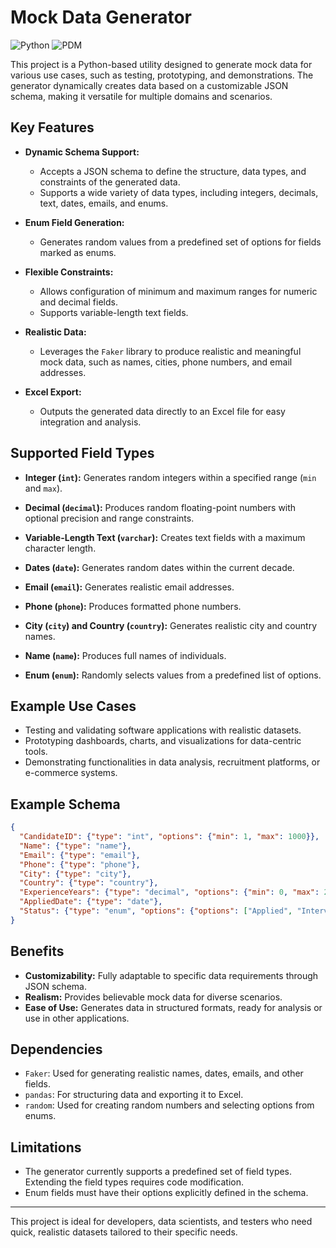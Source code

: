 # Mock Data Generator
![Python](https://img.shields.io/badge/Python-3.11-blue)
![PDM](https://img.shields.io/badge/PDM-2.19.2-green)

This project is a Python-based utility designed to generate mock data for various use cases, such as testing, prototyping, and demonstrations. The generator dynamically creates data based on a customizable JSON schema, making it versatile for multiple domains and scenarios.

## Key Features

- **Dynamic Schema Support:**
  - Accepts a JSON schema to define the structure, data types, and constraints of the generated data.
  - Supports a wide variety of data types, including integers, decimals, text, dates, emails, and enums.

- **Enum Field Generation:**
  - Generates random values from a predefined set of options for fields marked as enums.

- **Flexible Constraints:**
  - Allows configuration of minimum and maximum ranges for numeric and decimal fields.
  - Supports variable-length text fields.

- **Realistic Data:**
  - Leverages the `Faker` library to produce realistic and meaningful mock data, such as names, cities, phone numbers, and email addresses.

- **Excel Export:**
  - Outputs the generated data directly to an Excel file for easy integration and analysis.

## Supported Field Types

- **Integer (`int`):**
  Generates random integers within a specified range (`min` and `max`).

- **Decimal (`decimal`):**
  Produces random floating-point numbers with optional precision and range constraints.

- **Variable-Length Text (`varchar`):**
  Creates text fields with a maximum character length.

- **Dates (`date`):**
  Generates random dates within the current decade.

- **Email (`email`):**
  Generates realistic email addresses.

- **Phone (`phone`):**
  Produces formatted phone numbers.

- **City (`city`) and Country (`country`):**
  Generates realistic city and country names.

- **Name (`name`):**
  Produces full names of individuals.

- **Enum (`enum`):**
  Randomly selects values from a predefined list of options.

## Example Use Cases

- Testing and validating software applications with realistic datasets.
- Prototyping dashboards, charts, and visualizations for data-centric tools.
- Demonstrating functionalities in data analysis, recruitment platforms, or e-commerce systems.

## Example Schema

```json
{
  "CandidateID": {"type": "int", "options": {"min": 1, "max": 1000}},
  "Name": {"type": "name"},
  "Email": {"type": "email"},
  "Phone": {"type": "phone"},
  "City": {"type": "city"},
  "Country": {"type": "country"},
  "ExperienceYears": {"type": "decimal", "options": {"min": 0, "max": 20}},
  "AppliedDate": {"type": "date"},
  "Status": {"type": "enum", "options": {"options": ["Applied", "Interviewing", "Hired", "Rejected"]}}
}
```

## Benefits

- **Customizability:** Fully adaptable to specific data requirements through JSON schema.
- **Realism:** Provides believable mock data for diverse scenarios.
- **Ease of Use:** Generates data in structured formats, ready for analysis or use in other applications.

## Dependencies

- `Faker`: Used for generating realistic names, dates, emails, and other fields.
- `pandas`: For structuring data and exporting it to Excel.
- `random`: Used for creating random numbers and selecting options from enums.

## Limitations

- The generator currently supports a predefined set of field types. Extending the field types requires code modification.
- Enum fields must have their options explicitly defined in the schema.

---

This project is ideal for developers, data scientists, and testers who need quick, realistic datasets tailored to their specific needs.

